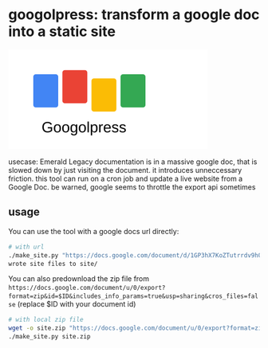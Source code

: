 # googolpress: transform a google doc into a static site

![googolpress logo](./assets/logo.svg)

usecase: Emerald Legacy documentation is in a massive google doc, that is slowed down by just visiting the document. it introduces unneccessary friction. this tool can run on a cron job and update a live website from a Google Doc. be warned, google seems to throttle the export api sometimes

## usage

You can use the tool with a google docs url directly:

```bash
# with url
./make_site.py "https://docs.google.com/document/d/1GP3hX7KoZTutrrdv9h02oUTdJS-bPJwsG6Gl3_7M3lA/edit?usp=sharing"
wrote site files to site/
```

You can also predownload the zip file from `https://docs.google.com/document/u/0/export?format=zip&id=$ID&includes_info_params=true&usp=sharing&cros_files=false` (replace $ID with your document id)

```bash
# with local zip file
wget -o site.zip "https://docs.google.com/document/u/0/export?format=zip&id=$ID&includes_info_params=true&usp=sharing&cros_files=false"
./make_site.py site.zip
```